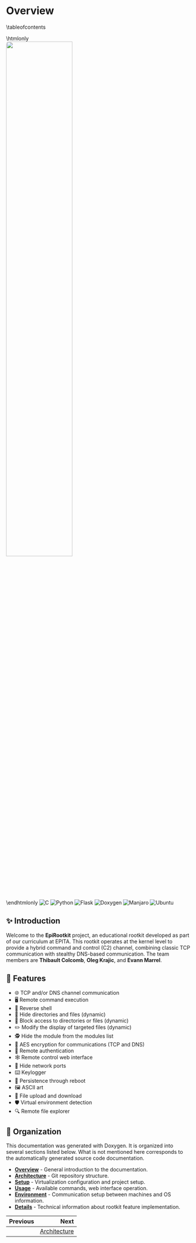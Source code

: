 # Overview

\tableofcontents

\htmlonly
<img 
  src="../img/logo_white.png" 
  style="
    display: block;
    border-radius: 8px; 
    width: 60%;
    overflow: hidden;
  "
/>
\endhtmlonly
![C](https://img.shields.io/badge/c-%2300599C.svg?logo=c&logoColor=white) ![Python](https://img.shields.io/badge/python-3670A0?logo=python&logoColor=ffdd54) ![Flask](https://img.shields.io/badge/flask-%23000.svg?logo=flask&logoColor=white) ![Doxygen](https://img.shields.io/badge/doxygen-2C4AA8?logo=doxygen&logoColor=white) ![Manjaro](https://img.shields.io/badge/manjaro-35BF5C?style=flat&logo=manjaro&logoColor=white) ![Ubuntu](https://img.shields.io/badge/Ubuntu-E95420?logo=Ubuntu&logoColor=white) 
## ✨ Introduction

Welcome to the **EpiRootkit** project, an educational rootkit developed as part of our curriculum at EPITA. This rootkit operates at the kernel level to provide a hybrid command and control (C2) channel, combining classic TCP communication with stealthy DNS-based communication. The team members are **Thibault Colcomb**, **Oleg Krajic**, and **Evann Marrel**.

## 🚀 Features

- 🌐 TCP and/or DNS channel communication
- 🖥️ Remote command execution
- 🐚 Reverse shell
- 🙈 Hide directories and files (dynamic)
- 🚫 Block access to directories or files (dynamic)
- ✏️ Modify the display of targeted files (dynamic)
- 🕵️ Hide the module from the modules list
- 🔐 AES encryption for communications (TCP and DNS)
- 🔑 Remote authentication
- 🕸️ Remote control web interface
- 🚪 Hide network ports
- ⌨️ Keylogger
- 🔄 Persistence through reboot
- 🖼️ ASCII art
- 📁 File upload and download
- 🛡️ Virtual environment detection
- 🔍 Remote file explorer

## 🏢 Organization

This documentation was generated with Doxygen. It is organized into several sections listed below. What is not mentioned here corresponds to the automatically generated source code documentation.
- [**Overview**](01_main.md) - General introduction to the documentation.
- [**Architecture**](02_archi.md) - Git repository structure.
- [**Setup**](03_install.md) - Virtualization configuration and project setup.
- [**Usage**](04_usage.md) - Available commands, web interface operation.
- [**Environment**](05_env.md) - Communication setup between machines and OS information.
- [**Details**](dd/dab/details.html) - Technical information about rootkit feature implementation.


<div class="section_buttons">

| Previous                          | Next                               |
|:----------------------------------|-----------------------------------:|
|                                   | [Architecture](02_archi.md)      |
</div>
